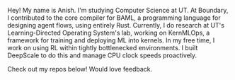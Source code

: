 Hey! My name is Anish. I'm studying Computer Science at UT.
At Boundary, I contributed to the core compiler for BAML, a programming language for designing agent flows, using entirely Rust.
Currently, I do research at UT's Learning-Directed Operating System's lab, working on KernMLOps, a framework for training and deploying ML into kernels.
In my free time, I work on using RL within tightly bottlenecked environments. I built DeepScale to do this and manage CPU clock speeds proactively.

Check out my repos below! Would love feedback.
